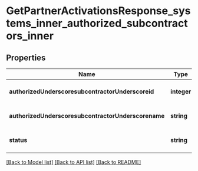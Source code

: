 # GetPartnerActivationsResponse_systems_inner_authorized_subcontractors_inner

## Properties
Name | Type | Description | Notes
------------ | ------------- | ------------- | -------------
**authorizedUnderscoresubcontractorUnderscoreid** | **integer** |  | [optional] [default to null]
**authorizedUnderscoresubcontractorUnderscorename** | **string** |  | [optional] [default to null]
**status** | **string** |  | [optional] [default to null]

[[Back to Model list]](../README.md#documentation-for-models) [[Back to API list]](../README.md#documentation-for-api-endpoints) [[Back to README]](../README.md)


